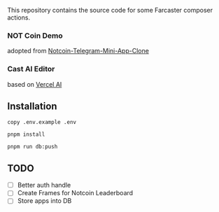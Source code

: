 This repository contains the source code for some Farcaster composer actions.

### NOT Coin Demo

adopted from [Notcoin-Telegram-Mini-App-Clone](https://github.com/nikandr-surkov/Notcoin-Telegram-Mini-App-Clone)

### Cast AI Editor

based on [Vercel AI](https://vercel.com/ai)

## Installation

```
copy .env.example .env

pnpm install

pnpm run db:push

```

## TODO

- [ ] Better auth handle
- [ ] Create Frames for Notcoin Leaderboard
- [ ] Store apps into DB
